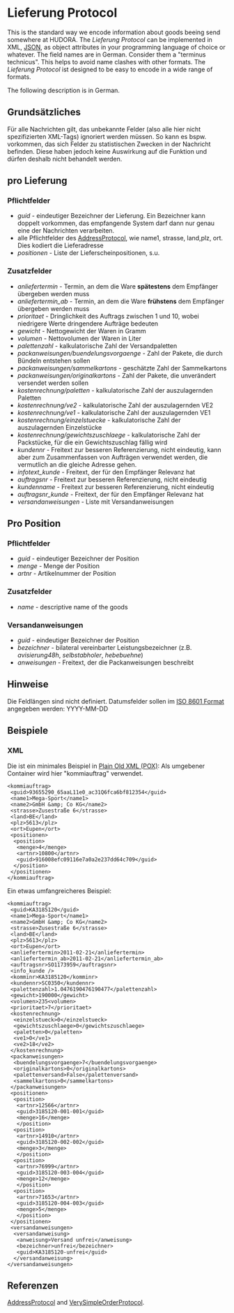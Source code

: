 # Lieferung Protocol

This is the standard way we encode information about goods beeing send somewhere at HUDORA. The *Lieferung
Protocol* can be implemented in XML, [JSON](http://www.json.org/), as object attributes in your programming
language of choice or whatever. The field names are in German. Consider them a "terminus technicus". This
helps to avoid name clashes with other formats.
The *Lieferung Protocol* ist designed to be easy to encode in a wide range of formats.

The following description is in German.

## Grundsätzliches

Für alle Nachrichten gilt, das unbekannte Felder (also alle hier nicht spezifizierten XML-Tags) ignoriert
werden müssen. So kann es bspw. vorkommen, das sich Felder zu statistischen Zwecken in der Nachricht
befinden. Diese haben jedoch keine Auswirkung auf die Funktion und dürfen deshalb nicht behandelt werden.


## pro Lieferung 

### Pflichtfelder

 * *guid* - eindeutiger Bezeichner der Lieferung. Ein Bezeichner kann doppelt vorkommen, das empfangende System darf dann nur genau eine der Nachrichten verarbeiten.
 * alle Pflichtfelder des [AddressProtocol](http://github.com/hudora/huTools/blob/master/doc/standards/address_protocol.markdown), wie name1, strasse, land,plz, ort.
   Dies kodiert die Lieferadresse
 * *positionen* - Liste der Lieferscheinpositionen, s.u.

### Zusatzfelder

 * *anliefertermin* - Termin, an dem die Ware **spätestens** dem Empfänger übergeben werden muss
 * *anliefertermin_ab* - Termin, an dem die Ware **frühstens** dem Empfänger übergeben werden muss
 * *prioritaet* - Dringlichkeit des Auftrags zwischen 1 und 10, wobei niedrigere Werte dringendere Aufträge bedeuten
 * *gewicht* - Nettogewicht der Waren in Gramm
 * *volumen* - Nettovolumen der Waren in Liter
 * *palettenzahl* - kalkulatorische Zahl der Versandpaletten
 * *packanweisungen/buendelungsvorgaenge* - Zahl der Pakete, die durch Bündeln entstehen sollen
 * *packanweisungen/sammelkartons* - geschätzte Zahl der Sammelkartons
 * *packanweisungen/originalkartons* - Zahl der Pakete, die unverändert versendet werden sollen
 * *kostenrechnung/paletten* - kalkulatorische Zahl der auszulagernden Paletten
 * *kostenrechnung/ve2* - kalkulatorische Zahl der auszulagernden VE2
 * *kostenrechnung/ve1* - kalkulatorische Zahl der auszulagernden VE1
 * *kostenrechnung/einzelstuecke* - kalkulatorische Zahl der auszulagernden Einzelstücke
 * *kostenrechnung/gewichtszuschlaege* - kalkulatorische Zahl der Packstücke, für die ein Gewichtszuschlag fällig wird
 * *kundennr* - Freitext zur besseren Referenzierung, nicht eindeutig, kann aber zum Zusammenfassen von Aufträgen verwendet werden, die vermutlich an die gleiche Adresse gehen.
 * *infotext_kunde* - Freitext, der für den Empfänger Relevanz hat
 * *auftragsnr* - Freitext zur besseren Referenzierung, nicht eindeutig
 * *kundenname* - Freitext zur besseren Referenzierung, nicht eindeutig
 * *auftragsnr_kunde*  - Freitext, der für den Empfänger Relevanz hat
 * *versandanweisungen* - Liste mit Versandanweisungen

## Pro Position

### Pflichtfelder

 * *guid* - eindeutiger Bezeichner der Position
 * *menge* - Menge der Position
 * *artnr* - Artikelnummer der Position

### Zusatzfelder

 * *name* - descriptive name of the goods

### Versandanweisungen
 * *guid* - eindeutiger Bezeichner der Position
 * *bezeichner* - bilateral vereinbarter Leistungsbezeichner (z.B. *avisierung48h*, *selbstabholer*, *hebebuehne*)
 * *anweisungen* - Freitext, der die Packanweisungen beschreibt

## Hinweise

Die Feldlängen sind nicht definiert.
Datumsfelder sollen im [ISO 8601 Format](http://en.wikipedia.org/wiki/ISO_8601) angegeben werden: YYYY-MM-DD

## Beispiele

### XML

Die ist ein minimales Beispiel in [Plain Old XML (POX)](http://en.wikipedia.org/wiki/Plain_Old_XML): Als umgebener Container wird hier "kommiauftrag" verwendet.

    <kommiauftrag>
     <guid>93655290_65aaL11e0_ac31Q6fca6bf812354</guid>
     <name1>Mega-Sport</name1>
     <name2>GmbH &amp; Co KG</name2>
     <strasse>Zusestraße 6</strasse>
     <land>BE</land>
     <plz>5613</plz>
     <ort>Eupen</ort>
     <positionen>
      <position>
       <menge>4</menge>
       <artnr>10800</artnr>
       <guid>916008efc09116e7a0a2e237dd64c709</guid>
      </position>
     </positionen>
    </kommiauftrag>

Ein etwas umfangreicheres Beispiel:

    <kommiauftrag>
     <guid>KA3185120</guid>
     <name1>Mega-Sport</name1>
     <name2>GmbH &amp; Co KG</name2>
     <strasse>Zusestraße 6</strasse>
     <land>BE</land>
     <plz>5613</plz>
     <ort>Eupen</ort>
     <anliefertermin>2011-02-21</anliefertermin>
     <anliefertermin_ab>2011-02-21</anliefertermin_ab>
     <auftragsnr>SO1173959</auftragsnr>
     <info_kunde />
     <komminr>KA3185120</komminr>
     <kundennr>SC0350</kundennr>
     <palettenzahl>1.0476190476190477</palettenzahl>
     <gewicht>190000</gewicht>
     <volumen>235<volumen>
     <prioritaet>7</prioritaet>
     <kostenrechnung>
      <einzelstueck>0</einzelstueck>
      <gewichtszuschlaege>0</gewichtszuschlaege>
      <paletten>0</paletten>
      <ve1>0</ve1>
      <ve2>18</ve2>
     </kostenrechnung>
     <packanweisungen>
      <buendelungsvorgaenge>7</buendelungsvorgaenge>
      <originalkartons>0</originalkartons>
      <palettenversand>False</palettenversand>
      <sammelkartons>0</sammelkartons>
     </packanweisungen>
     <positionen>
      <position>
       <artnr>12566</artnr>
       <guid>3185120-001-001</guid>
       <menge>16</menge>
       </position>
      <position>
       <artnr>14910</artnr>
       <guid>3185120-002-002</guid>
       <menge>3</menge>
       </position>
      <position>
       <artnr>76999</artnr>
       <guid>3185120-003-004</guid>
       <menge>12</menge>
       </position>
      <position>
       <artnr>71653</artnr>
       <guid>3185120-004-003</guid>
       <menge>5</menge>
       </position>
     </positionen>
     <versandanweisungen>
      <versandanweisung>
       <anweisung>Versand unfrei</anweisung>
       <bezeichner>unfrei</bezeichner>
       <guid>KA3185120-unfrei</guid>
      </versandanweisung>
    </versandanweisungen>
   </kommiauftrag>


## Referenzen

[AddressProtocol](http://github.com/hudora/huTools/blob/master/doc/standards/address_protocol.markdown#readme) and [VerySimpleOrderProtocol](http://github.com/hudora/huTools/blob/master/doc/standards/verysimpleorderprotocol.markdown#readme).
